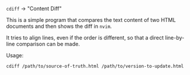 `cdiff` -> "Content Diff"

This is a simple program that compares the text content of two HTML documents and then shows the diff in `nvim`.

It tries to align lines, even if the order is different, so that a direct line-by-line comparison can be made.

Usage:

```
cdiff /path/to/source-of-truth.html /path/to/version-to-update.html
```
